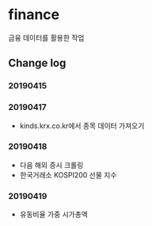 # finance

금융 데이터를 활용한 작업

## Change log

### 20190415 

### 20190417
- kinds.krx.co.kr에서 종목 데이터 가져오기

### 20190418
- 다음 해외 증시 크롤링
- 한국거래소 KOSPI200 선물 지수 

### 20190419
- 유동비율 가중 시가총액 
